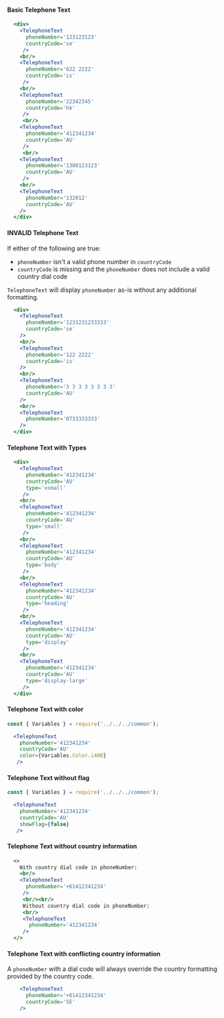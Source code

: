 #### Basic Telephone Text

```jsx
  <div>
    <TelephoneText
      phoneNumber='123123123'
      countryCode='se'
     />
    <br/>
    <TelephoneText
      phoneNumber='622 2222'
      countryCode='is'
     />
    <br/>
    <TelephoneText
      phoneNumber='22342345'
      countryCode='hk'
     />
     <br/>
    <TelephoneText
      phoneNumber='412341234'
      countryCode='AU'
     />
     <br/>
    <TelephoneText
      phoneNumber='1300123123'
      countryCode='AU'
     />
    <br/>
    <TelephoneText
      phoneNumber='132012'
      countryCode='AU'
    />
  </div>
```

#### INVALID Telephone Text

If either of the following are true:
* `phoneNumber` isn't a valid phone number in `countryCode`
* `countryCode` is missing and the `phoneNumber` does not include a valid country dial code

`TelephoneText` will display `phoneNumber` as-is without any additional formatting. 

```jsx
  <div>
    <TelephoneText
      phoneNumber='1231231233333'
      countryCode='se'
    />
    <br/>
    <TelephoneText
      phoneNumber='122 2222'
      countryCode='is'
    />
    <br/>
    <TelephoneText
      phoneNumber='3 3 3 3 3 3 3 3'
      countryCode='AU'
    />
    <br/>
    <TelephoneText
      phoneNumber='0733333333'
    />
  </div>
```

#### Telephone Text with Types

```jsx
  <div>
    <TelephoneText
      phoneNumber='412341234'
      countryCode='AU'
      type='xsmall'
     />
    <br/>
    <TelephoneText
      phoneNumber='412341234'
      countryCode='AU'
      type='small'
     />
    <br/>
    <TelephoneText
      phoneNumber='412341234'
      countryCode='AU'
      type='body'
     />
    <br/>
    <TelephoneText
      phoneNumber='412341234'
      countryCode='AU'
      type='heading'
     />
    <br/>
    <TelephoneText
      phoneNumber='412341234'
      countryCode='AU'
      type='display'
     />
    <br/>
    <TelephoneText
      phoneNumber='412341234'
      countryCode='AU'
      type='display-large'
     />
  </div>
```

#### Telephone Text with color

```jsx
const { Variables } = require('../../../common');

  <TelephoneText
    phoneNumber='412341234'
    countryCode='AU'
    color={Variables.Color.i400}
   />
```

#### Telephone Text without flag

```jsx
const { Variables } = require('../../../common');

  <TelephoneText
    phoneNumber='412341234'
    countryCode='AU'
    showFlag={false}
   />
```

#### Telephone Text without country information

```jsx
  <>
    With country dial code in phoneNumber:
    <br/>
    <TelephoneText
      phoneNumber='+61412341234'
     />
     <br/><br/>
     Without country dial code in phoneNumber:
     <br/>
     <TelephoneText
       phoneNumber='412341234'
     />
  </>
```

#### Telephone Text with conflicting country information

A `phoneNumber` with a dial code will always override the country formatting provided by the country code.

```jsx
    <TelephoneText
      phoneNumber='+61412341234'
      countryCode='SE'
    />
```
